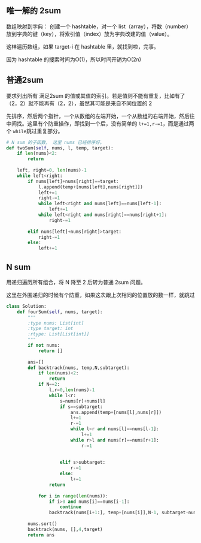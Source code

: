 ## 唯一解的 2sum

数组映射到字典：
创建一个 hashtable，对一个 list（array），将数（number） 放到字典的键（key），将索引值（index）放为字典改建的值（value）。

这样遍历数组，如果 target-i 在 hashtable 里，就找到啦，完事。

因为 hashtable 的搜索时间为O(1)，所以时间开销为O(2n)

## 普通2sum

要求列出所有 满足2sum 的值或其值的索引。若是值则不能有重复，比如有了（2，2）就不能再有（2，2），虽然其可能是来自不同位置的 2

先排序，然后两个指针，一个从数组的左端开始，一个从数组的右端开始，然后往中间找。这里有个防重操作，即找到一个后，没有简单的 `l+=1,r-=1`，而是通过两个 `while`跳过重复部分。

```py
# N sum 的子函数， 这里 nums 已经排序好。
def twoSum(self, nums, l, temp, target):
    if len(nums)<2:
        return
    
    left, right=0, len(nums)-1
    while left<right:
        if nums[left]+nums[right]==target:
            l.append(temp+[nums[left],nums[right]])
            left+=1
            right-=1
            while left<right and nums[left]==nums[left-1]:
                left+=1
            while left<right and nums[right]==nums[right+1]:
                right-=1
                
        elif nums[left]+nums[right]>target:
            right-=1
        else:
            left+=1
```

## N sum

用递归遍历所有组合，将 N 降至 2 后转为普通 2sum 问题。

这里在外围递归的时候有个防重，如果这次跟上次相同的位置放的数一样，就跳过

```py
class Solution:
    def fourSum(self, nums, target):
        """
        :type nums: List[int]
        :type target: int
        :rtype: List[List[int]]
        """
        if not nums:
            return []
        
        ans=[]
        def backtrack(nums, temp,N,subtarget):
            if len(nums)<2:
                return
            if N==2:
                l,r=0,len(nums)-1
                while l<r:
                    s=nums[r]+nums[l]
                    if s==subtarget:
                        ans.append(temp+[nums[l],nums[r]])
                        l+=1
                        r-=1
                        while l<r and nums[l]==nums[l-1]:
                            l+=1
                        while r>l and nums[r]==nums[r+1]:
                            r-=1
                            
                        
                    elif s>subtarget:
                        r-=1
                    else:
                        l+=1
                return
       
            for i in range(len(nums)):
                if i>0 and nums[i]==nums[i-1]:
                    continue
                backtrack(nums[i+1:], temp+[nums[i]],N-1, subtarget-nums[i])
        
        nums.sort()        
        backtrack(nums, [],4,target)
        return ans
```